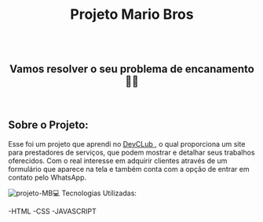 <h1 align="center">Projeto Mario Bros</h1>
<br>
<br>
<h2 align="center">Vamos resolver o seu problema de encanamento 👷🔧</h2>
<br>

## Sobre o Projeto:
<p>Esse foi um projeto que aprendi no <a href="https://rodolfomori.com.br/devclub-comercial/" alt="link-DevClub">DevCLub </a>, o qual proporciona um site para prestadores de serviços, 
  que podem mostrar e detalhar seus trabalhos oferecidos. 
  Com o real interesse em adquirir clientes através de um formulário que aparece na tela e também 
  conta com a opção de entrar em contato pelo WhatsApp.
</p>
<img src="" alt="projeto-MB"

## :computer: Tecnologias Utilizadas:
-HTML
-CSS
-JAVASCRIPT
